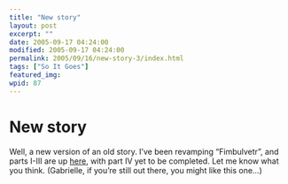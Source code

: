 ```yaml
---
title: "New story"
layout: post
excerpt: ""
date: 2005-09-17 04:24:00
modified: 2005-09-17 04:24:00
permalink: 2005/09/16/new-story-3/index.html
tags: ["So It Goes"]
featured_img: 
wpid: 87
---
```


# New story

Well, a new version of an old story. I’ve been revamping “Fimbulvetr”, and parts I-III are up [here](http://142.13.24.61/~johanneson/blog/index.php/fimbulvetr-link), with part IV yet to be completed. Let me know what you think. (Gabrielle, if you’re still out there, you might like this one…)